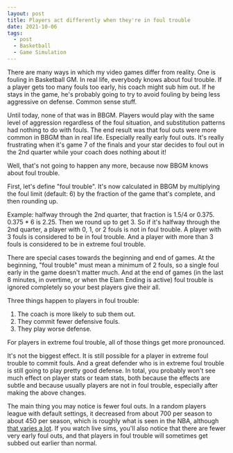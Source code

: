 ```yaml
---
layout: post
title: Players act differently when they're in foul trouble
date: 2021-10-06
tags:
  - post
  - Basketball
  - Game Simulation
---
```


There are many ways in which my video games differ from reality. One is fouling in Basketball GM. In real life, everybody knows about foul trouble. If a player gets too many fouls too early, his coach might sub him out. If he stays in the game, he's probably going to try to avoid fouling by being less aggressive on defense. Common sense stuff.

Until today, none of that was in BBGM. Players would play with the same level of aggression regardless of the foul situation, and substitution patterns had nothing to do with fouls. The end result was that foul outs were more common in BBGM than in real life. Especially really early foul outs. It's really frustrating when it's game 7 of the finals and your star decides to foul out in the 2nd quarter while your coach does nothing about it!

Well, that's not going to happen any more, because now BBGM knows about foul trouble.

<!--more-->

First, let's define "foul trouble". It's now calculated in BBGM by multiplying the foul limit (default: 6) by the fraction of the game that's complete, and then rounding up.

Example: halfway through the 2nd quarter, that fraction is 1.5/4 or 0.375. 0.375 \* 6 is 2.25. Then we round up to get 3. So if it's halfway through the 2nd quarter, a player with 0, 1, or 2 fouls is not in foul trouble. A player with 3 fouls is considered to be in foul trouble. And a player with more than 3 fouls is considered to be in extreme foul trouble.

There are special cases towards the beginning and end of games. At the beginning, "foul trouble" must mean a minimum of 2 fouls, so a single foul early in the game doesn't matter much. And at the end of games (in the last 8 minutes, in overtime, or when the Elam Ending is active) foul trouble is ignored completely so your best players give their all.

Three things happen to players in foul trouble:

1. The coach is more likely to sub them out.
2. They commit fewer defensive fouls.
3. They play worse defense.

For players in extreme foul trouble, all of those things get more pronounced.

It's not the biggest effect. It is still possible for a player in extreme foul trouble to commit fouls. And a great defender who is in extreme foul trouble is still going to play pretty good defense. In total, you probably won't see much effect on player stats or team stats, both because the effects are subtle and because usually players are not in foul trouble, especially after making the above changes.

The main thing you may notice is fewer foul outs. In a random players league with default settings, it decreased from about 700 per season to about 450 per season, which is roughly what is seen in the NBA, although [that varies a lot](https://fivethirtyeight.com/features/its-early-but-there-have-been-a-lot-of-nba-foul-outs/). If you watch live sims, you'll also notice that there are fewer very early foul outs, and that players in foul trouble will sometimes get subbed out earlier than normal.
